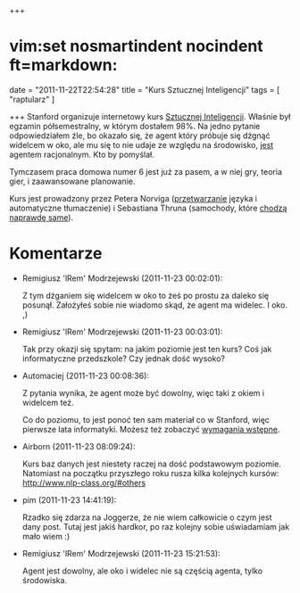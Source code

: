 +++
# vim:set nosmartindent nocindent ft=markdown:
date = "2011-11-22T22:54:28"
title = "Kurs Sztucznej Inteligencji"
tags = [ "raptularz" ]

+++
Stanford organizuje internetowy kurs [Sztucznej
Inteligencji](http://www.ai-class.com/). Właśnie był egzamin półsemestralny,
w którym dostałem 98%. Na jedno pytanie odpowiedziałem źle, bo okazało się, że
agent który próbuje się dźgnąć widelcem w oko, ale mu się to nie udaje ze
względu na środowisko, [jest](http://www.youtube.com/watch?v=wBXnAxDpGxA)
agentem racjonalnym. Kto by pomyślał.

Tymczasem praca domowa numer 6 jest już za pasem, a w niej gry, teoria gier, i
zaawansowane planowanie.

Kurs jest prowadzony przez Petera Norviga
([przetwarzanie](http://norvig.com/spell-correct.html) języka i automatyczne
tłumaczenie) i Sebastiana Thruna (samochody, które [chodzą naprawdę
same](http://www.nytimes.com/2010/10/10/science/10google.html)).

# Komentarze

* Remigiusz 'lRem' Modrzejewski (2011-11-23 00:02:01): <p>Z tym dźganiem się
  widelcem w oko to żeś po prostu za daleko się posunął. Założyłeś sobie nie
  wiadomo skąd, że agent ma widelec. I oko. ,)</p>
* Remigiusz 'lRem' Modrzejewski (2011-11-23 00:03:01): <p>Tak przy okazji się
  spytam: na jakim poziomie jest ten kurs? Coś jak informatyczne przedszkole?
  Czy jednak dość wysoko?</p>
* Automaciej (2011-11-23 00:08:36): <p>Z pytania wynika, że agent może być
  dowolny, więc taki z okiem i widelcem też.</p>    <p>Co do poziomu, to jest
  ponoć ten sam materiał co w Stanford, więc pierwsze lata informatyki.  Możesz
  też zobaczyć <a href="https://www.ai-class.com/resources">wymagania
  wstępne</a>.</p>
* Airborn (2011-11-23 08:09:24): <p>Kurs baz danych jest niestety raczej na dość
  podstawowym poziomie. Natomiast na początku przyszłego roku rusza kilka
  kolejnych kursów: http://www.nlp-class.org/#others</p>
* pim (2011-11-23 14:41:19): <p>Rzadko się zdarza na Joggerze, że nie wiem
  całkowicie o czym jest dany post. Tutaj jest jakiś hardkor, po raz kolejny
  sobie uświadamiam jak mało wiem :)</p>
* Remigiusz 'lRem' Modrzejewski (2011-11-23 15:21:53): <p>Agent jest dowolny,
  ale oko i widelec nie są częścią agenta, tylko środowiska.</p>
